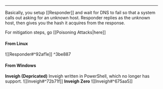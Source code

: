-- -
Basically, you setup [[Responder]] and wait for DNS to fail so that a system calls out asking for an unknown host. Responder replies as the unknown host, then gives you the hash it acquires from the response. 

For mitigation steps, go [[Poisoning Attacks|here]]
#### From Linux
![[Responder#^92af1e]] ^3be887
#### From Windows
**Inveigh (Depricated)**
Inveigh written in PowerShell, which no longer has support. 
![[Inveigh#^72b71f]]
**Inveigh Zero**
![[Inveigh#^675aa5]]